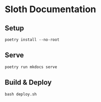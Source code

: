 # Sloth Documentation

## Setup

```shell
poetry install --no-root
```

## Serve

```shell
poetry run mkdocs serve
```

## Build & Deploy

```shell
bash deploy.sh
```
